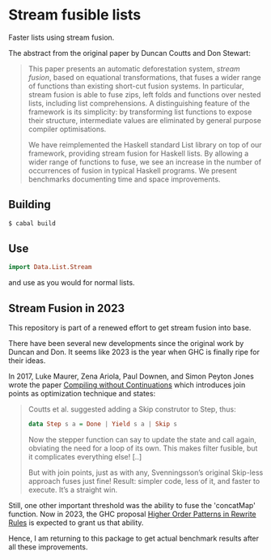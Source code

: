 # Stream fusible lists

Faster lists using stream fusion.

The abstract from the original paper by Duncan Coutts and Don Stewart:

> This paper presents an automatic deforestation system, *stream
> fusion*, based on equational transformations, that fuses a wider
> range of functions than existing short-cut fusion systems. In
> particular, stream fusion is able to fuse zips, left folds and
> functions over nested lists, including list comprehensions. A
> distinguishing feature of the framework is its simplicity: by
> transforming list functions to expose their structure, intermediate
> values are eliminated by general purpose compiler optimisations.
>
> We have reimplemented the Haskell standard List library on top of
> our framework, providing stream fusion for Haskell lists. By
> allowing a wider range of functions to fuse, we see an increase in
> the number of occurrences of fusion in typical Haskell programs. We
> present benchmarks documenting time and space improvements.

## Building

```bash
$ cabal build
```

## Use

```haskell
import Data.List.Stream
```

and use as you would for normal lists.

## Stream Fusion in 2023

This repository is part of a renewed effort to get stream fusion into base.

There have been several new developments since the original work by Duncan and Don.
It seems like 2023 is the year when GHC is finally ripe for their ideas.

In 2017, Luke Maurer, Zena Ariola, Paul Downen, and Simon Peyton Jones wrote the paper [Compiling without Continuations](https://ix.cs.uoregon.edu/~pdownen/publications/pldi17_appendix.pdf) which introduces join points as optimization technique and states:

> Coutts et al. suggested adding a Skip construtor to Step, thus:
> ```haskell
> data Step s a = Done | Yield s a | Skip s
> ```
> Now the stepper function can say to update the state and call
> again, obviating the need for a loop of its own. This makes
> filter fusible, but it complicates everything else! [..]
>
> But with join points, just as with any, Svenningsson’s
> original Skip-less approach fuses just fine! Result: simpler
> code, less of it, and faster to execute. It’s a straight win.

Still, one other important threshold was the ability to fuse the 'concatMap' function.
Now in 2023, the GHC proposal [Higher Order Patterns in Rewrite Rules](https://github.com/ghc-proposals/ghc-proposals/blob/master/proposals/0555-template-patterns.rst) is expected to grant us that ability.

Hence, I am returning to this package to get actual benchmark results after all these improvements.